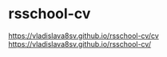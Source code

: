 # rsschool-cv
https://vladislava8sv.github.io/rsschool-cv/cv
https://vladislava8sv.github.io/rsschool-cv/
